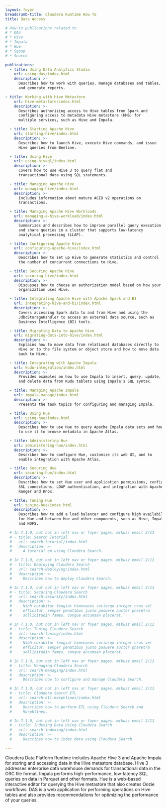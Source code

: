 ```yaml
---
layout: foyer
breadcrumb-title: Cloudera Runtime How To
title: Data Access

# How-to publications related to
# * DAS
# * Hive
# * Impala
# * Hue
# * Sqoop
# * Search

publications:
  - title: Using Data Analytics Studio
    url: using-das/index.html
    description: >-
      Describes how to work with queries, manage databases and tables,
      and generate reports.

- title: Working with Hive Metastore
    url: hive-metastore/index.html
    description: >-
      Describes authorizing access to Hive tables from Spark and
      configuring access to metadata Hive metastore (HMS) for
      multiple services, such as Hive and Impala.

  - title: Starting Apache Hive
    url: starting-hive/index.html
    description: >-
      Describes how to launch Hive, execute Hive commands, and issue
      Hive queries from Beeline.

  - title: Using Hive
    url: using-hiveql/index.html
    description: >-
      Covers how to use Hive 3 to query flat and
      transactional data using SQL statements.

  - title: Managing Apache Hive
    url: managing-hive/index.html
    description: >-
      Includes information about mature ACID v2 operations on
      transactions.

  - title: Managing Apache Hive Workloads
    url: managing-a-hive-workload/index.html
    description: >-
      Summarizes and describes how to improve parallel query execution
      and share queries in a cluster that supports low-latency
      analytical processing (LLAP).

  - title: Configuring Apache Hive
    url: configuring-apache-hive/index.html
    description: >-
      Describes how to set up Hive to generate statistics and control
      the number of concurrent connections to Hive.

  - title: Securing Apache Hive
    url: securing-hive/index.html
    description: >-
      Discusses how to choose an authorization model based on how your
      organization uses Hive.

  - title: Integrating Apache Hive with Apache Spark and BI
    url: integrating-hive-and-bi/index.html
    description: >-
      Covers accessing Spark data to and from Hive and using the
      JdbcStorageHandler to access an external data source, such as
      Business Intelligence (BI) tools.

  - title: Migrating Data to Apache Hive
    url: migrating-data-into-hive/index.html
    description: >-
      Explains how to move data from relational databases directly to
      Hive or to the file system or object store and how to move data
      back to Hive.

  - title: Integrating with Apache Impala
    url: kudu-integration/index.html
    description: >-
      Provides examples on how to use Impala to insert, query, update,
      and delete data from Kudu tablets using Impala's SQL syntax.

  - title: Managing Apache Impala
    url: impala-manage/index.html
    description: >-
      Presents the task topics for configuring and managing Impala.

  - title: Using Hue
    url: using-hue/index.html
    description: >-
      Describes how to use Hue to query Apache Impala data sets and how
      to use it to browse metadata in Apache Atlas.

  - title: Administering Hue
    url: administering-hue/index.html
    description: >-
      Describes how to configure Hue, customize its web UI, and to
      enable integration with Apache Atlas.

  - title: Securing Hue
    url: securing-hue/index.html
    description: >-
      Describes how to set Hue user and application permissions, configure
      SSL connections, LDAP authentication, and integration with Apache
      Ranger and Knox.

  - title: Tuning Hue
    url: tuning-hue/index.html
    description: >-
      Describes how to add a load balancer and configure high availability
      for Hue and between Hue and other components, such as Hive, Impala,
      and HDFS.

  # In 7.1.0, but not in left nav or foyer pages. mikusz email 2/11
  # - title: Search Tutorial
  #   url: search-tutorial/index.html
  #   description: >-
  #     A tutorial on using Cloudera Search.

  # In 7.1.0, but not in left nav or foyer pages. mikusz email 2/11
  # - title: Deploying Cloudera Search
  #   url: search-deploying/index.html
  #   description: >-
  #     Describes how to deploy Cloudera Search.

  # In 7.1.0, but not in left nav or foyer pages. mikusz email 2/11
  # - title: Securing Cloudera Search
  #   url: search-security/index.html
  #   description: >-
  #     Nibh curabitur feugiat himenaeos sociosqu integer cras vel
  #     efficitur, semper penatibus justo posuere auctor pharetra
  #     sollicitudin fames, congue accumsan placerat.

  # In 7.1.0, but not in left nav or foyer pages. mikusz email 2/11
  # - title: Tuning Cloudera Search
  #   url: search-tuning/index.html
  #   description: >-
  #     Nibh curabitur feugiat himenaeos sociosqu integer cras vel
  #     efficitur, semper penatibus justo posuere auctor pharetra
  #     sollicitudin fames, congue accumsan placerat.

  # In 7.1.0, but not in left nav or foyer pages. mikusz email 2/11
  # - title: Managing Cloudera Search
  #   url: search-managing/index.html
  #   description: >-
  #     Describes how to configure and manage Cloudera Search.

  # In 7.1.0, but not in left nav or foyer pages. mikusz email 2/11
  # - title: Cloudera Search ETL
  #   url: search-etl-morphlines/index.html
  #   description: >-
  #     Describes how to perform ETL using Cloudera Search and
  #     Morphlines.

  # In 7.1.0, but not in left nav or foyer pages. mikusz email 2/11
  # - title: Indexing Data Using Cloudera Search
  #   url: search-indexing/index.html
  #   description: >-
  #     Describes how to index data using Cloudera Search.

---
```

Cloudera Data Platform Runtime includes Apache Hive 3 and Apache Impala
for storing and accessing data in the Hive metastore database. Hive 3
addresses enterprise data warehouse demands for transactional data in
the ORC file format. Impala performs high-performance, low-latency SQL
queries on data in Parquet and other formats. Hue is a web-based interactive
editor for querying the Hive metastore that also creates Oozie workflows. DAS
is a web application for performing operations on Hive tables and also
provides recommendations for optimizing the performance of your queries.
